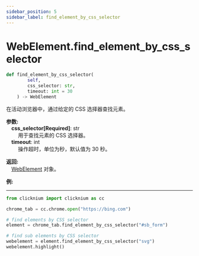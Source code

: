 ```yaml
---
sidebar_position: 5
sidebar_label: find_element_by_css_selector
---
```

# WebElement.find_element_by_css_selector
```python
def find_element_by_css_selector(
        self,
        css_selector: str,
        timeout: int = 30
    ) -> WebElement
``` 

在活动浏览器中，通过给定的 CSS 选择器查找元素。

**参数:**  
    &emsp;**css_selector[Required]**: str     
        &emsp;&emsp; 用于查找元素的 CSS 选择器。  
    &emsp;**timeout**: int  
        &emsp;&emsp; 操作超时，单位为秒，默认值为 30 秒。


**返回:**  
    &emsp;[WebElement](webelement.md) 对象。

**例:**
***
```python
from clicknium import clicknium as cc

chrome_tab = cc.chrome.open("https://bing.com")

# find elements by CSS selector
element = chrome_tab.find_element_by_css_selector("#sb_form")

# find sub elements by CSS selector
webelement = element.find_element_by_css_selector("svg")
webelement.highlight()

```